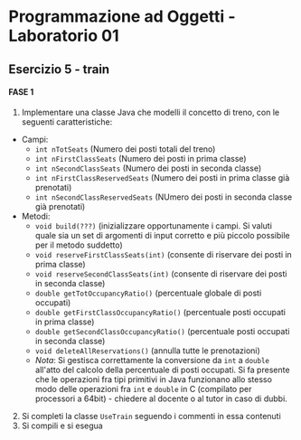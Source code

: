 # Programmazione ad Oggetti - Laboratorio 01
## Esercizio 5 - train

#### FASE 1

1. Implementare una classe Java che modelli il concetto di treno, con le seguenti caratteristiche:
  * Campi:
    - `int nTotSeats` (Numero dei posti totali del treno)
    - `int nFirstClassSeats` (Numero dei posti in prima classe)
    - `int nSecondClassSeats` (Numero dei posti in seconda classe)
    - `int nFirstClassReservedSeats` (Numero dei posti in prima classe già prenotati)
    - `int nSecondClassReservedSeats` (NUmero dei posti in seconda classe già prenotati)
  * Metodi:
    - `void build(???)` (inizializzare opportunamente i campi. Si valuti quale sia un set di argomenti di input corretto e più piccolo possibile per il metodo suddetto)
    - `void reserveFirstClassSeats(int)` (consente di riservare dei posti in prima classe)
    - `void reserveSecondClassSeats(int)` (consente di riservare dei posti in seconda classe)
    - `double getTotOccupancyRatio()` (percentuale globale di posti occupati)
    - `double getFirstClassOccupancyRatio()` (percentuale posti occupati in prima classe)
    - `double getSecondClassOccupancyRatio()` (percentuale posti occupati in seconda classe)
    - `void deleteAllReservations()` (annulla tutte le prenotazioni)
    * *Nota*: Si gestisca correttamente la conversione da `int` a `double` all'atto del calcolo della percentuale di posti occupati. Si fa presente che le operazioni fra tipi primitivi in Java funzionano allo stesso modo delle operazioni fra `int` e `double` in C (compilato per processori a 64bit) - chiedere al docente o al tutor in caso di dubbi.
2. Si completi la classe `UseTrain` seguendo i commenti in essa contenuti
3. Si compili e si esegua
